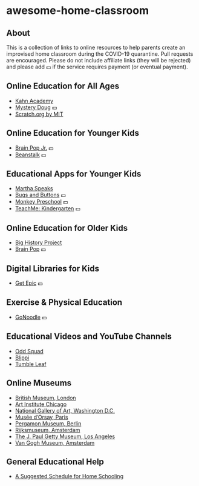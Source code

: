 # awesome-home-classroom

## About 
This is a collection of links to online resources to help parents create an improvised home classroom during the COVID-19 quarantine.
Pull requests are encouraged.  Please do not include affiliate links (they will be rejected) and please add &#x1F4B5; if the service requires payment (or eventual payment).

## Online Education for All Ages
* [Kahn Academy](https://www.khanacademy.org/)
* [Mystery Doug](https://mysterydoug.com/) &#x1F4B5;
* [Scratch.org by MIT](https://scratch.mit.edu/)

## Online Education for Younger Kids
* [Brain Pop Jr.](https://jr.brainpop.com/) &#x1F4B5;
* [Beanstalk](https://beanstalk.co/) &#x1F4B5;

## Educational Apps for Younger Kids
* [Martha Speaks](https://pbskids.org/martha/mobile/index.html)
* [Bugs and Buttons](https://apps.apple.com/us/app/bugs-and-buttons/id446031868) &#x1F4B5;
* [Monkey Preschool](http://monkeypreschool.com/) &#x1F4B5;
* [TeachMe: Kindergarten](https://www.commonsensemedia.org/app-reviews/teachme-kindergarten) &#x1F4B5;
  
## Online Education for Older Kids
* [Big History Project](https://school.bighistoryproject.com/bhplive)
* [Brain Pop](https://www.brainpop.com/) &#x1F4B5;

## Digital Libraries for Kids
* [Get Epic](https://www.getepic.com) &#x1F4B5;

## Exercise & Physical Education 
* [GoNoodle](https://www.gonoodle.com/) &#x1F4B5;

## Educational Videos and YouTube Channels
* [Odd Squad](https://pbskids.org/oddsquad/)
* [Blippi](https://www.youtube.com/channel/UC5PYHgAzJ1wLEidB58SK6Xw)
* [Tumble Leaf](https://www.amazon.com/gp/video/detail/B00CBLOXTU/ref=atv_dp_share_cu_r)

## Online Museums
* [British Museum, London](https://britishmuseum.withgoogle.com/)
* [Art Institute Chicago](https://www.artic.edu/collection)
* [National Gallery of Art, Washington D.C.](https://artsandculture.google.com/partner/national-gallery-of-art-washington-dc?hl=en)
* [Musée d’Orsay, Paris](https://artsandculture.google.com/partner/musee-dorsay-paris?hl=en)
* [Pergamon Museum, Berlin](https://artsandculture.google.com/entity/pergamon/m05tcm?hl=en)
* [Rijksmuseum, Amsterdam](https://artsandculture.google.com/streetview/rijksmuseum/iwH5aYGoPwSf7g?hl=en&sv_lng=4.885283712508563&sv_lat=52.35984312584405&sv_h=311.1699875145569&sv_p=-5.924133903625474&sv_pid=fOVcUXQW2wpRf33iUmxEfg&sv_z=1)
* [The J. Paul Getty Museum, Los Angeles](https://artsandculture.google.com/partner/the-j-paul-getty-museum?hl=en)
* [Van Gogh Museum, Amsterdam](https://artsandculture.google.com/partner/van-gogh-museum?hl=en)

## General Educational Help
* [A Suggested Schedule for Home Schooling](/images/daily-schedule.jpg)
